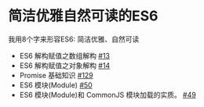 # 简洁优雅自然可读的ES6
我用8个字来形容ES6: 简洁优雅、自然可读

- ES6 解构赋值之数组解构 [#13](https://github.com/felix-cao/Blog/issues/13)
- ES6 解构赋值之对象解构 [#14](https://github.com/felix-cao/Blog/issues/14)
- Promise 基础知识 [#129](https://github.com/felix-cao/Blog/issues/129)
- ES6 模块(Module) [#50](https://github.com/felix-cao/Blog/issues/50)
- ES6 模块(Module)和 CommonJS 模块加载的实质。 [#49](https://github.com/felix-cao/Blog/issues/49)
